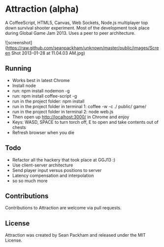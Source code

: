 Attraction (alpha)
=====

A CoffeeScript, HTML5, Canvas, Web Sockets, Node.js multiplayer top down survival shooter experiment. Most of the development took place during Global Game Jam 2013. Uses a peer to peer architecture.

![screenshot](https://raw.github.com/seanpackham/unknown/master/public/images/Screen Shot 2013-01-28 at 11.04.03 AM.jpg)

Running
-----

- Works best in latest Chrome
- Install node
- run: npm install nodemon -g
- run: npm install coffee-script -g
- run in the project folder: npm install
- run in the project folder in terminal 1: coffee -w -c ./ public/ game/
- run in the project folder in terminal 2: node web.js
- Then open up [http://localhost:3000/](http://localhost:3000/) in Chrome and enjoy
- Keys: WASD, SPACE to turn torch off, E to open and take contents out of chests
- Refresh browser when you die

Todo
-----

- Refactor all the hackery that took place at GGJ13 :)
- Use client-server architecture
- Send player input versus positions to server
- Latency compensation and interpolation
- so so much more

Contributions
-----

Contributions to Attraction are welcome via pull requests.

License
-----

Attraction was created by Sean Packham and released under the MIT License.

